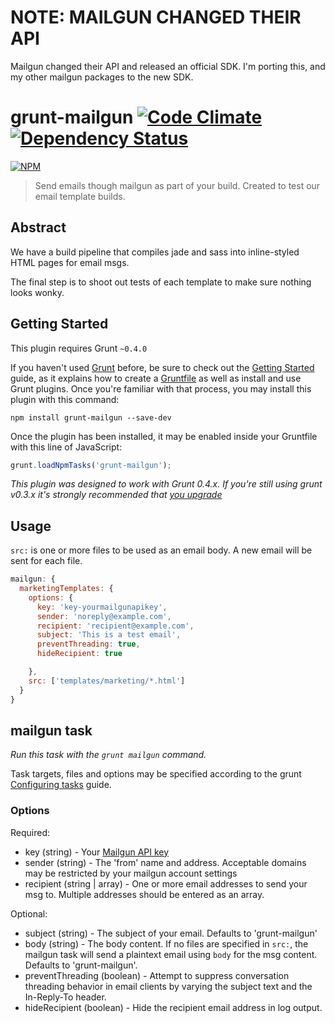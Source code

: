 # NOTE: MAILGUN CHANGED THEIR API
Mailgun changed their API and released an official SDK. I'm porting this, and my other mailgun packages to the new SDK.


# grunt-mailgun [![Code Climate](https://codeclimate.com/github/markhuge/grunt-mailgun.png)](https://codeclimate.com/github/markhuge/grunt-mailgun) [![Dependency Status](https://gemnasium.com/markhuge/grunt-mailgun.svg)](https://gemnasium.com/markhuge/grunt-mailgun)
[![NPM](https://nodei.co/npm/grunt-mailgun.png?compact=true)](https://nodei.co/npm/grunt-mailgun/)
> Send emails though mailgun as part of your build. Created to test our email template builds.

## Abstract

We have a build pipeline that compiles jade and sass into inline-styled HTML pages for email msgs. 

The final step is to shoot out tests of each template to make sure nothing looks wonky.

## Getting Started
This plugin requires Grunt `~0.4.0`

If you haven't used [Grunt](http://gruntjs.com/) before, be sure to check out the [Getting Started](http://gruntjs.com/getting-started) guide, as it explains how to create a [Gruntfile](http://gruntjs.com/sample-gruntfile) as well as install and use Grunt plugins. Once you're familiar with that process, you may install this plugin with this command:

```shell
npm install grunt-mailgun --save-dev
```

Once the plugin has been installed, it may be enabled inside your Gruntfile with this line of JavaScript:

```js
grunt.loadNpmTasks('grunt-mailgun');
```

*This plugin was designed to work with Grunt 0.4.x. If you're still using grunt v0.3.x it's strongly recommended that [you upgrade](http://gruntjs.com/upgrading-from-0.3-to-0.4)*



## Usage

`src:` is one or more files to be used as an email body. A new email will be sent for each file.

```javascript
mailgun: {
  marketingTemplates: {
    options: {
      key: 'key-yourmailgunapikey',
      sender: 'noreply@example.com',
      recipient: 'recipient@example.com',
      subject: 'This is a test email',
      preventThreading: true,
      hideRecipient: true

    },
    src: ['templates/marketing/*.html']
  }
}
```

## mailgun task
_Run this task with the `grunt mailgun` command._

Task targets, files and options may be specified according to the grunt [Configuring tasks](http://gruntjs.com/configuring-tasks) guide.
### Options

Required:

- key (string) - Your [Mailgun API key](http://documentation.mailgun.com/quickstart.html#authentication)
- sender (string) - The 'from' name and address. Acceptable domains may be restricted by your mailgun account settings
- recipient (string | array) - One or more email addresses to send your msg to. Multiple addresses should be
entered as an array.


Optional:

- subject (string) - The subject of your email. Defaults to 'grunt-mailgun'
- body (string) - The body content. If no files are specified in `src:`, the mailgun task will send a plaintext email
using `body` for the msg content. Defaults to 'grunt-mailgun'.
- preventThreading (boolean) - Attempt to suppress conversation threading behavior in email clients by varying the 
subject text and the In-Reply-To header.
- hideRecipient (boolean) - Hide the recipient email address in log output.
